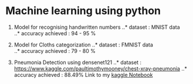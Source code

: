 # Machine learning using python
1. Model for recognising handwritten numbers
..* dataset : MNIST data   
..* accuracy achieved : 94 - 95 %  
    
2. Model for Cloths categorization 
..* dataset : FMNIST data    
..* accuracy achieved : 79 - 80 % 

3. Pneumonia Detection using densenet121
..* dataset : <a href="https://www.kaggle.com/paultimothymooney/chest-xray-pneumonia"> https://www.kaggle.com/paultimothymooney/chest-xray-pneumonia </a>
..* accuracy achieved : 88.49% 
Link to my <a href="https://www.kaggle.com/imasy36/pneumonia-detection-densenet?"> kaggle Notebook </a>
